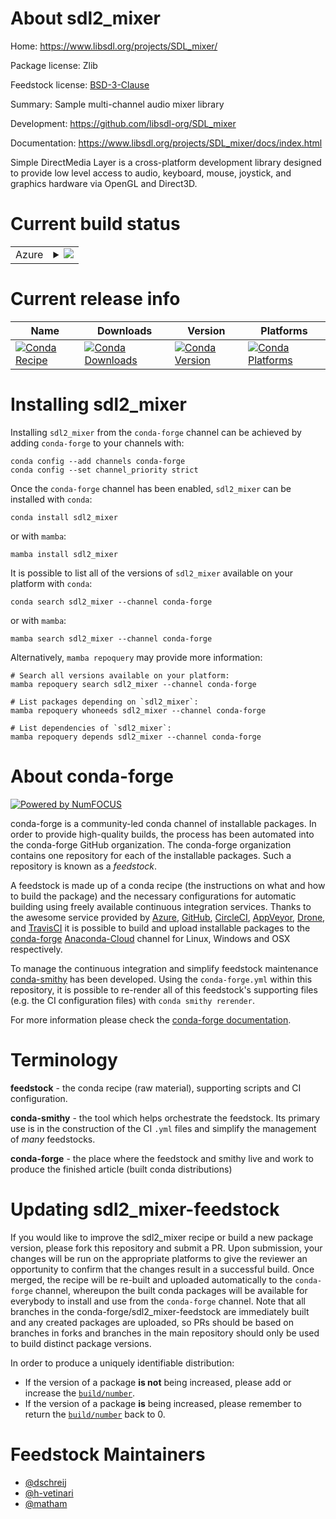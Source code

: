 About sdl2_mixer
================

Home: https://www.libsdl.org/projects/SDL_mixer/

Package license: Zlib

Feedstock license: [BSD-3-Clause](https://github.com/conda-forge/sdl2_mixer-feedstock/blob/main/LICENSE.txt)

Summary: Sample multi-channel audio mixer library

Development: https://github.com/libsdl-org/SDL_mixer

Documentation: https://www.libsdl.org/projects/SDL_mixer/docs/index.html

Simple DirectMedia Layer is a cross-platform development library designed to
provide low level access to audio, keyboard, mouse, joystick, and graphics
hardware via OpenGL and Direct3D.


Current build status
====================


<table>
    
  <tr>
    <td>Azure</td>
    <td>
      <details>
        <summary>
          <a href="https://dev.azure.com/conda-forge/feedstock-builds/_build/latest?definitionId=5805&branchName=main">
            <img src="https://dev.azure.com/conda-forge/feedstock-builds/_apis/build/status/sdl2_mixer-feedstock?branchName=main">
          </a>
        </summary>
        <table>
          <thead><tr><th>Variant</th><th>Status</th></tr></thead>
          <tbody><tr>
              <td>linux_64</td>
              <td>
                <a href="https://dev.azure.com/conda-forge/feedstock-builds/_build/latest?definitionId=5805&branchName=main">
                  <img src="https://dev.azure.com/conda-forge/feedstock-builds/_apis/build/status/sdl2_mixer-feedstock?branchName=main&jobName=linux&configuration=linux%20linux_64_" alt="variant">
                </a>
              </td>
            </tr><tr>
              <td>osx_64</td>
              <td>
                <a href="https://dev.azure.com/conda-forge/feedstock-builds/_build/latest?definitionId=5805&branchName=main">
                  <img src="https://dev.azure.com/conda-forge/feedstock-builds/_apis/build/status/sdl2_mixer-feedstock?branchName=main&jobName=osx&configuration=osx%20osx_64_" alt="variant">
                </a>
              </td>
            </tr><tr>
              <td>osx_arm64</td>
              <td>
                <a href="https://dev.azure.com/conda-forge/feedstock-builds/_build/latest?definitionId=5805&branchName=main">
                  <img src="https://dev.azure.com/conda-forge/feedstock-builds/_apis/build/status/sdl2_mixer-feedstock?branchName=main&jobName=osx&configuration=osx%20osx_arm64_" alt="variant">
                </a>
              </td>
            </tr><tr>
              <td>win_64</td>
              <td>
                <a href="https://dev.azure.com/conda-forge/feedstock-builds/_build/latest?definitionId=5805&branchName=main">
                  <img src="https://dev.azure.com/conda-forge/feedstock-builds/_apis/build/status/sdl2_mixer-feedstock?branchName=main&jobName=win&configuration=win%20win_64_" alt="variant">
                </a>
              </td>
            </tr>
          </tbody>
        </table>
      </details>
    </td>
  </tr>
</table>

Current release info
====================

| Name | Downloads | Version | Platforms |
| --- | --- | --- | --- |
| [![Conda Recipe](https://img.shields.io/badge/recipe-sdl2_mixer-green.svg)](https://anaconda.org/conda-forge/sdl2_mixer) | [![Conda Downloads](https://img.shields.io/conda/dn/conda-forge/sdl2_mixer.svg)](https://anaconda.org/conda-forge/sdl2_mixer) | [![Conda Version](https://img.shields.io/conda/vn/conda-forge/sdl2_mixer.svg)](https://anaconda.org/conda-forge/sdl2_mixer) | [![Conda Platforms](https://img.shields.io/conda/pn/conda-forge/sdl2_mixer.svg)](https://anaconda.org/conda-forge/sdl2_mixer) |

Installing sdl2_mixer
=====================

Installing `sdl2_mixer` from the `conda-forge` channel can be achieved by adding `conda-forge` to your channels with:

```
conda config --add channels conda-forge
conda config --set channel_priority strict
```

Once the `conda-forge` channel has been enabled, `sdl2_mixer` can be installed with `conda`:

```
conda install sdl2_mixer
```

or with `mamba`:

```
mamba install sdl2_mixer
```

It is possible to list all of the versions of `sdl2_mixer` available on your platform with `conda`:

```
conda search sdl2_mixer --channel conda-forge
```

or with `mamba`:

```
mamba search sdl2_mixer --channel conda-forge
```

Alternatively, `mamba repoquery` may provide more information:

```
# Search all versions available on your platform:
mamba repoquery search sdl2_mixer --channel conda-forge

# List packages depending on `sdl2_mixer`:
mamba repoquery whoneeds sdl2_mixer --channel conda-forge

# List dependencies of `sdl2_mixer`:
mamba repoquery depends sdl2_mixer --channel conda-forge
```


About conda-forge
=================

[![Powered by
NumFOCUS](https://img.shields.io/badge/powered%20by-NumFOCUS-orange.svg?style=flat&colorA=E1523D&colorB=007D8A)](https://numfocus.org)

conda-forge is a community-led conda channel of installable packages.
In order to provide high-quality builds, the process has been automated into the
conda-forge GitHub organization. The conda-forge organization contains one repository
for each of the installable packages. Such a repository is known as a *feedstock*.

A feedstock is made up of a conda recipe (the instructions on what and how to build
the package) and the necessary configurations for automatic building using freely
available continuous integration services. Thanks to the awesome service provided by
[Azure](https://azure.microsoft.com/en-us/services/devops/), [GitHub](https://github.com/),
[CircleCI](https://circleci.com/), [AppVeyor](https://www.appveyor.com/),
[Drone](https://cloud.drone.io/welcome), and [TravisCI](https://travis-ci.com/)
it is possible to build and upload installable packages to the
[conda-forge](https://anaconda.org/conda-forge) [Anaconda-Cloud](https://anaconda.org/)
channel for Linux, Windows and OSX respectively.

To manage the continuous integration and simplify feedstock maintenance
[conda-smithy](https://github.com/conda-forge/conda-smithy) has been developed.
Using the ``conda-forge.yml`` within this repository, it is possible to re-render all of
this feedstock's supporting files (e.g. the CI configuration files) with ``conda smithy rerender``.

For more information please check the [conda-forge documentation](https://conda-forge.org/docs/).

Terminology
===========

**feedstock** - the conda recipe (raw material), supporting scripts and CI configuration.

**conda-smithy** - the tool which helps orchestrate the feedstock.
                   Its primary use is in the construction of the CI ``.yml`` files
                   and simplify the management of *many* feedstocks.

**conda-forge** - the place where the feedstock and smithy live and work to
                  produce the finished article (built conda distributions)


Updating sdl2_mixer-feedstock
=============================

If you would like to improve the sdl2_mixer recipe or build a new
package version, please fork this repository and submit a PR. Upon submission,
your changes will be run on the appropriate platforms to give the reviewer an
opportunity to confirm that the changes result in a successful build. Once
merged, the recipe will be re-built and uploaded automatically to the
`conda-forge` channel, whereupon the built conda packages will be available for
everybody to install and use from the `conda-forge` channel.
Note that all branches in the conda-forge/sdl2_mixer-feedstock are
immediately built and any created packages are uploaded, so PRs should be based
on branches in forks and branches in the main repository should only be used to
build distinct package versions.

In order to produce a uniquely identifiable distribution:
 * If the version of a package **is not** being increased, please add or increase
   the [``build/number``](https://docs.conda.io/projects/conda-build/en/latest/resources/define-metadata.html#build-number-and-string).
 * If the version of a package **is** being increased, please remember to return
   the [``build/number``](https://docs.conda.io/projects/conda-build/en/latest/resources/define-metadata.html#build-number-and-string)
   back to 0.

Feedstock Maintainers
=====================

* [@dschreij](https://github.com/dschreij/)
* [@h-vetinari](https://github.com/h-vetinari/)
* [@matham](https://github.com/matham/)

